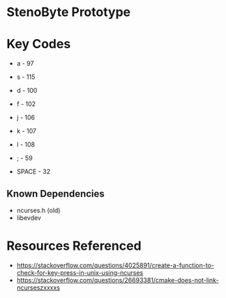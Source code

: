 # StenoByte Prototype

# Key Codes
* a - 97
* s - 115
* d - 100
* f - 102

* j - 106
* k - 107
* l - 108
* ; - 59

* SPACE - 32

## Known Dependencies
* ncurses.h (old)
* libevdev

# Resources Referenced
* https://stackoverflow.com/questions/4025891/create-a-function-to-check-for-key-press-in-unix-using-ncurses
* https://stackoverflow.com/questions/26693381/cmake-does-not-link-ncurseszxxxxs